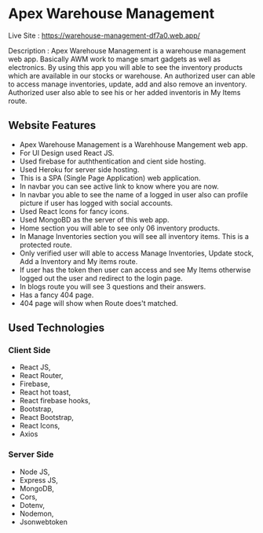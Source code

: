 # Apex Warehouse Management

Live Site : https://warehouse-management-df7a0.web.app/

Description : Apex Warehouse Management is a warehouse management web app. Basically AWM work to mange smart gadgets as well as electronics. By using this app you will able to see the inventory products which are available in our stocks or warehouse. An authorized user can able to access manage inventories, update, add and also remove an inventory. Authorized user also able to see his or her added inventoris in My Items route. 

## Website Features
- Apex Warehouse Management is a Warehhouse Mangement web app.
- For UI Design used React JS.
- Used firebase for auththentication and cient side hosting.
- Used Heroku for server side hosting.
- This is a SPA (Single Page Application) web application.
- In navbar you can see active link to know where you are now.
- In navbar you able to see the name of a logged in user also can profile picture if user has logged with social accounts.
- Used React Icons for fancy icons.
- Used MongoBD as the server of this web app.
- Home section you will able to see only 06 inventory products.
- In Manage Inventories section you will see all inventory items. This is a protected route.
- Only verified user will able to access Manage Inventories, Update stock, Add a Inventory and My items route.
- If user has the token then user can access and see My Items otherwise logged out the user and redirect to the login page.
- In blogs route you will see 3 questions and their answers.
- Has a fancy 404 page. 
- 404 page will show when Route does't matched.

## Used Technologies

### Client Side
- React JS,
- React Router,
- Firebase,
- React hot toast,
- React firebase hooks,
- Bootstrap,
- React Bootstrap,
- React Icons,
- Axios

### Server Side 
- Node JS,
- Express JS,
- MongoDB,
- Cors,
- Dotenv,
- Nodemon,
- Jsonwebtoken